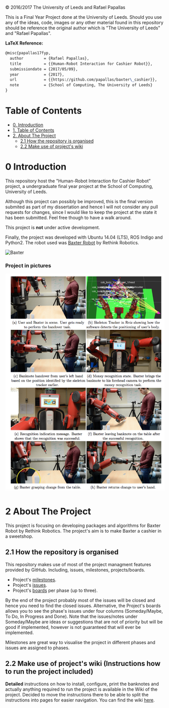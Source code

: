 © 2016/2017 The University of Leeds and Rafael Papallas

This is a Final Year Project done at the University of Leeds. Should you use any of the ideas, code, images or any other material found in this repository should be reference the original author which is "The University of Leeds" and "Rafael Papallas".

**LaTeX Reference:**
```latex
@misc{papallas17fyp,
  author         = {Rafael Papallas},
  title          = {{Human-Robot Interaction for Cashier Robot}},
  submissiondate = {2017/05/09},
  year           = {2017},
  url            = {{https://github.com/papallas/baxter\_cashier}},
  note           = {School of Computing, The University of Leeds}
}
```

Table of Contents
====================

  * [0. Introduction](#0-introduction)
  * [1. Table of Contents](#1-table-of-contents)
  * [2. About The Project](#2-about-the-project)
    * [2.1 How the repository is organised](#21-how-the-repository-is-organised)
    * [2.2 Make use of project's wiki](#22-make-use-of-projects-wiki)

0 Introduction
===============

This repository host the "Human-Robot Interaction for Cashier Robot" project, a undergraduate final year project at the School of Computing, University of Leeds. 

Although this project can possibly be improved, this is the final version submited as part of my dissertation and hence I will not consider any pull requests for changes, since I would like to keep the project at the state it has been submitted. Feel free though to have a walk around.

This project is **not** under active development.

Finally, the project was developed with Ubuntu 14.04 (LTS), ROS Indigo and Python2. The robot used was [Baxter Robot](http://www.rethinkrobotics.com/baxter/) by Rethink Robotics.

![Baxter](https://cloud.githubusercontent.com/assets/6514550/23082358/ef6cd810-f550-11e6-9088-c54a4a1f7a3b.png)

### Project in pictures
![Project in pictures](https://github.com/papallas/baxter_cashier/blob/master/img/project_explanation.png)

2 About The Project
====================

This project is focusing on developing packages and algorithms for Baxter Robot by Rethink Robotics. The project's aim is to make Baxter a cashier in a sweetshop.

2.1 How the repository is organised
-----------------------------------
This repository makes use of most of the project managment features provided by GitHub. Including, issues, milestones, projects/boards.

* Project's [milestones](https://github.com/papallas/baxter_cashier/milestones).
* Project's [issues](https://github.com/papallas/baxter_cashier/issues).
* Project's [boards](https://github.com/papallas/baxter_cashier/projects) per phase (up to three).

By the end of the project probably most of the issues will be closed and hence you need to find the closed issues. Alternative, the Project's boards allows you to see the phase's issues under four columns (Someday/Maybe, To Do, In Progress and Done). Note that the issues/notes under Someday/Maybe are ideas or suggestions that are not of priority but will be good if implemented, however is not guaranteed that will ever be implemented.

Milestones are great way to visualise the project in different phases and issues are assigned to phases.

2.2 Make use of project's wiki (Instructions how to run the project included)
-----------------------------------------------------------------------------
**Detailed** instructions on how to install, configure, print the banknotes and actually anything required to run the project is available in the Wiki of the project. Decided to move the instructions there to be able to split the instructions into pages for easier navigation. You can find the wiki [here](https://github.com/papallas/baxter_cashier/wiki).
